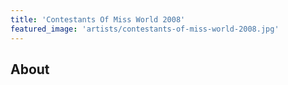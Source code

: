 ```yaml
---
title: 'Contestants Of Miss World 2008'
featured_image: 'artists/contestants-of-miss-world-2008.jpg'
---
```


## About


